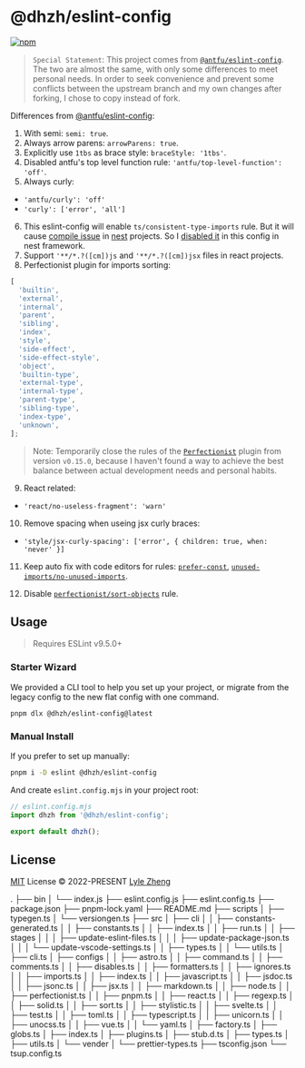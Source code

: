 # @dhzh/eslint-config

[![npm](https://img.shields.io/npm/v/@dhzh/eslint-config?color=444&label=)](https://npmjs.com/package/@antfu/eslint-config)

> `Special Statement`: This project comes from [`@antfu/eslint-config`](https://github.com/antfu/eslint-config). The two are almost the same, with only some differences to meet personal needs. In order to seek convenience and prevent some conflicts between the upstream branch and my own changes after forking, I chose to copy instead of fork.

Differences from [@antfu/eslint-config](https://github.com/antfu/eslint-config/blob/main/README.md):

1. With semi: `semi: true`.
2. Always arrow parens: `arrowParens: true`.
3. Explicitly use `1tbs` as brace style: `braceStyle: '1tbs'`.
4. Disabled antfu's top level function rule: `'antfu/top-level-function': 'off'`.
5. Always curly:

- `'antfu/curly': 'off'`
- `'curly': ['error', 'all']`

6. This eslint-config will enable `ts/consistent-type-imports` rule. But it will cause [compile issue](https://github.com/typescript-eslint/typescript-eslint/issues/2559) in [nest](https://nestjs.com/) projects. So I [disabled it](https://github.com/typescript-eslint/typescript-eslint/issues/2559#issuecomment-692780580) in this config in nest framework.
7. Support `'**/*.?([cm])js` and `'**/*.?([cm])jsx` files in react projects.
8. Perfectionist plugin for imports sorting:

```js
[
  'builtin',
  'external',
  'internal',
  'parent',
  'sibling',
  'index',
  'style',
  'side-effect',
  'side-effect-style',
  'object',
  'builtin-type',
  'external-type',
  'internal-type',
  'parent-type',
  'sibling-type',
  'index-type',
  'unknown',
];
```

> Note: Temporarily close the rules of the [`Perfectionist`](https://perfectionist.dev/) plugin from version `v0.15.0`, because I haven't found a way to achieve the best balance between actual development needs and personal habits.

9. React related:

- `'react/no-useless-fragment': 'warn'`

10. Remove spacing when useing jsx curly braces:

- `'style/jsx-curly-spacing': ['error', { children: true, when: 'never' }]`

11. Keep auto fix with code editors for rules: [`prefer-const`](https://eslint.org/docs/rules/prefer-const), [`unused-imports/no-unused-imports`](https://www.npmjs.com/package/eslint-plugin-unused-imports).

12. Disable [`perfectionist/sort-objects`](https://perfectionist.dev/rules/sort-objects) rule.

## Usage

> Requires ESLint v9.5.0+

### Starter Wizard

We provided a CLI tool to help you set up your project, or migrate from the legacy config to the new flat config with one command.

```shell
pnpm dlx @dhzh/eslint-config@latest
```

### Manual Install

If you prefer to set up manually:

```bash
pnpm i -D eslint @dhzh/eslint-config
```

And create `eslint.config.mjs` in your project root:

```js
// eslint.config.mjs
import dhzh from '@dhzh/eslint-config';

export default dhzh();
```

## License

[MIT](./LICENSE) License &copy; 2022-PRESENT [Lyle Zheng](https://github.com/tinywaves)

.
├── bin
│ └── index.js
├── eslint.config.js
├── eslint.config.ts
├── package.json
├── pnpm-lock.yaml
├── README.md
├── scripts
│ ├── typegen.ts
│ └── versiongen.ts
├── src
│ ├── cli
│ │ ├── constants-generated.ts
│ │ ├── constants.ts
│ │ ├── index.ts
│ │ ├── run.ts
│ │ ├── stages
│ │ │ ├── update-eslint-files.ts
│ │ │ ├── update-package-json.ts
│ │ │ └── update-vscode-settings.ts
│ │ ├── types.ts
│ │ └── utils.ts
│ ├── cli.ts
│ ├── configs
│ │ ├── astro.ts
│ │ ├── command.ts
│ │ ├── comments.ts
│ │ ├── disables.ts
│ │ ├── formatters.ts
│ │ ├── ignores.ts
│ │ ├── imports.ts
│ │ ├── index.ts
│ │ ├── javascript.ts
│ │ ├── jsdoc.ts
│ │ ├── jsonc.ts
│ │ ├── jsx.ts
│ │ ├── markdown.ts
│ │ ├── node.ts
│ │ ├── perfectionist.ts
│ │ ├── pnpm.ts
│ │ ├── react.ts
│ │ ├── regexp.ts
│ │ ├── solid.ts
│ │ ├── sort.ts
│ │ ├── stylistic.ts
│ │ ├── svelte.ts
│ │ ├── test.ts
│ │ ├── toml.ts
│ │ ├── typescript.ts
│ │ ├── unicorn.ts
│ │ ├── unocss.ts
│ │ ├── vue.ts
│ │ └── yaml.ts
│ ├── factory.ts
│ ├── globs.ts
│ ├── index.ts
│ ├── plugins.ts
│ ├── stub.d.ts
│ ├── types.ts
│ ├── utils.ts
│ └── vender
│ └── prettier-types.ts
├── tsconfig.json
└── tsup.config.ts
